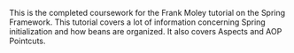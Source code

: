 This is the completed coursework for the Frank Moley tutorial on the Spring Framework.  This tutorial covers
a lot of information concerning Spring initialization and how beans are organized.  It also covers
Aspects and AOP Pointcuts.
